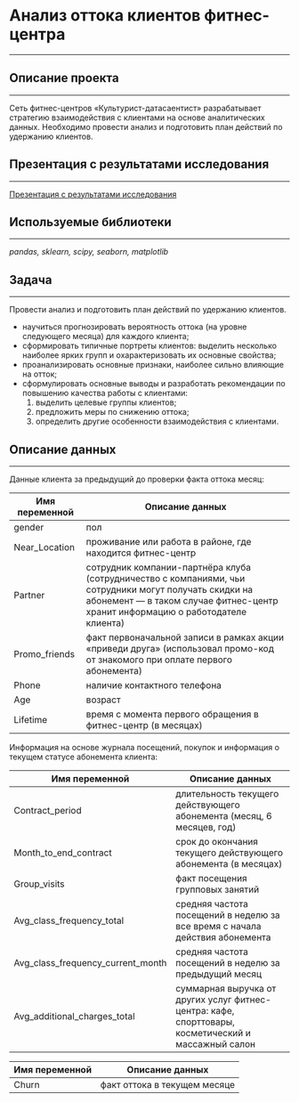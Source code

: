 # Анализ оттока клиентов фитнес-центра
___

## Описание проекта
___
Сеть фитнес-центров «Культурист-датасаентист» разрабатывает стратегию взаимодействия с клиентами на основе аналитических данных. Необходимо провести анализ и подготовить план действий по удержанию клиентов.

## Презентация с результатами исследования
___
[Презентация с результатами исследования](https://drive.google.com/file/d/1gbyV1XKQjFBrQo6Ims-nbZVsJdiehlo4/view?usp=sharing)

## Используемые библиотеки
  ___
*pandas, sklearn, scipy, seaborn, matplotlib*

## Задача
___
Провести анализ и подготовить план действий по удержанию клиентов.
- научиться прогнозировать вероятность оттока (на уровне следующего месяца) для каждого клиента;
- сформировать типичные портреты клиентов: выделить несколько наиболее ярких групп и охарактеризовать их основные свойства;
- проанализировать основные признаки, наиболее сильно влияющие на отток;
- сформулировать основные выводы и разработать рекомендации по повышению качества работы с клиентами:
    1) выделить целевые группы клиентов;
    2) предложить меры по снижению оттока;
    3) определить другие особенности взаимодействия с клиентами.

## Описание данных
___
Данные клиента за предыдущий до проверки факта оттока месяц:

Имя переменной | Описание данных
---|---
gender | пол
Near_Location | проживание или работа в районе, где находится фитнес-центр
Partner | сотрудник компании-партнёра клуба (сотрудничество с компаниями, чьи сотрудники могут получать скидки на абонемент — в таком случае фитнес-центр хранит информацию о работодателе клиента)
Promo_friends | факт первоначальной записи в рамках акции «приведи друга» (использовал промо-код от знакомого при оплате первого абонемента)
Phone | наличие контактного телефона
Age | возраст
Lifetime | время с момента первого обращения в фитнес-центр (в месяцах)

Информация на основе журнала посещений, покупок и информация о текущем статусе абонемента клиента:

Имя переменной | Описание данных
---|---
Contract_period | длительность текущего действующего абонемента (месяц, 6 месяцев, год)
Month_to_end_contract | срок до окончания текущего действующего абонемента (в месяцах)
Group_visits | факт посещения групповых занятий
Avg_class_frequency_total | средняя частота посещений в неделю за все время с начала действия абонемента
Avg_class_frequency_current_month | средняя частота посещений в неделю за предыдущий месяц
Avg_additional_charges_total | суммарная выручка от других услуг фитнес-центра: кафе, спорттовары, косметический и массажный салон

Имя переменной | Описание данных
---|---
Churn |факт оттока в текущем месяце
